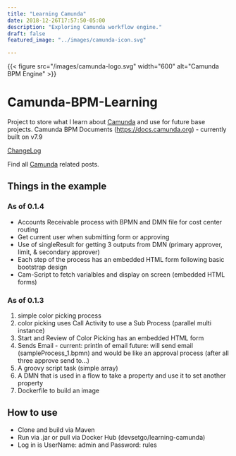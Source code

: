 ```yaml
---
title: "Learning Camunda"
date: 2018-12-26T17:57:50-05:00
description: "Exploring Camunda workflow engine."
draft: false
featured_image: "../images/camunda-icon.svg"

---
```

{{< figure src="/images/camunda-logo.svg" width="600" alt="Camunda BPM Engine" >}}
# Camunda-BPM-Learning
Project to store what I learn about [Camunda](https://camunda.com) and use for future base projects.
Camunda BPM Documents (https://docs.camunda.org) - currently built on v7.9

[ChangeLog](https://github.com/devsetgo/Camunda-BPM-Learning/blob/master/CHANGELOG.md)

Find all [Camunda](/tags/camunda) related posts.

## Things in the example
### As of 0.1.4
* Accounts Receivable process with BPMN and DMN file for cost center routing
* Get current user when submitting form or approving
* Use of singleResult for getting 3 outputs from DMN (primary approver, limit, & secondary approver)
* Each step of the process has an embedded HTML form following basic bootstrap design
* Cam-Script to fetch varialbles and display on screen (embedded HTML forms)

### As of 0.1.3
1. simple color picking process
2. color picking uses Call Activity to use a Sub Process (parallel multi instance)
3. Start and Review of Color Picking has an embedded HTML form
4. Sends Email - current: println of email future: will send email (sampleProcess_1.bpmn) and would be like an approval process (after all three approve send to...)
5. A groovy script task (simple array)
6. A DMN that is used in a flow to take a property and use it to set another property
7. Dockerfile to build an image


## How to use
* Clone and build via Maven
* Run via .jar or pull via Docker Hub (devsetgo/learning-camunda)
* Log in is UserName: admin and Password: rules
